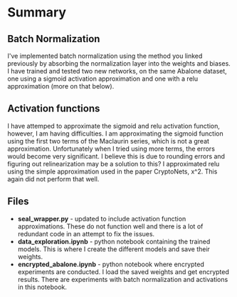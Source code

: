 # Summary

## Batch Normalization

I've implemented batch normalization using the method you linked previously by absorbing the normalization layer into the weights and biases. I have trained and tested two new networks, on the same Abalone dataset, one using a sigmoid activation approximation and one with a relu approximation (more on that below).

## Activation functions

I have attemped to approximate the sigmoid and relu activation function, however, I am having difficulties. I am approximating the sigmoid function using the first two terms of the Maclaurin series, which is not a great approximation. Unfortunately when I tried using more terms, the errors would become very significant. I believe this is due to rounding errors and figuring out relinearization may be a solution to this? I approximated relu using the simple approximation used in the paper CryptoNets, x^2. This again did not perform that well.

## Files

* __seal_wrapper.py__ - updated to include activation function approximations. These do not function well and there is a lot of redundant code in an attempt to fix the issues.
* __data_exploration.ipynb__ - python notebook containing the trained models. This is where I create the different models and save their weights.
* __encrypted_abalone.ipynb__ - python notebook where encrypted experiments are conducted. I load the saved weights and get encrypted results. There are experiments with batch normalization and activations in this notebook.